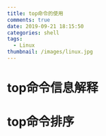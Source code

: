 ```yaml
---
title: top命令的使用
comments: true
date: 2019-09-21 18:15:50
categories: shell
tags:
  - Linux
thumbnail: /images/linux.jpg
---
```

# top命令信息解释

# top命令排序